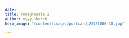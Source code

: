 ```yaml
---
date: 
title: Pomegranate 2
author: yyyy.sketch
hero_image: "/content/images/postcard_20191006-10.jpg"

---
```

